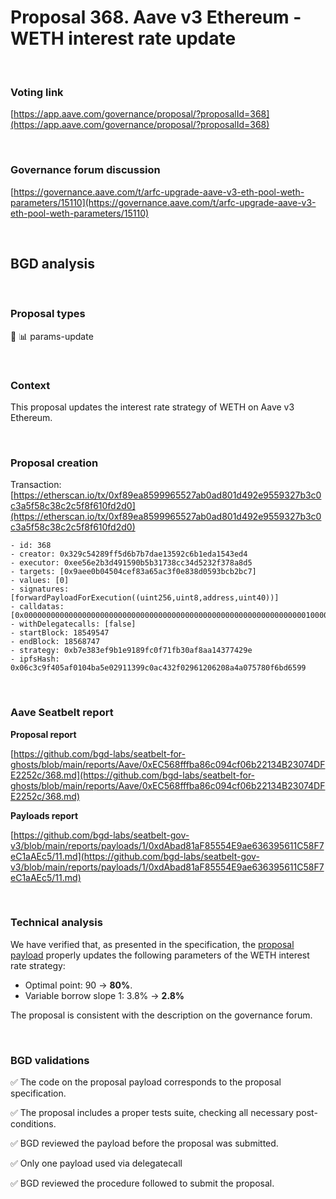# Proposal 368. Aave v3 Ethereum - WETH interest rate update

<br>

### Voting link

[https://app.aave.com/governance/proposal/?proposalId=368](https://app.aave.com/governance/proposal/?proposalId=368)

<br>

### Governance forum discussion

[https://governance.aave.com/t/arfc-upgrade-aave-v3-eth-pool-weth-parameters/15110](https://governance.aave.com/t/arfc-upgrade-aave-v3-eth-pool-weth-parameters/15110)

<br>

## BGD analysis

<br>

### Proposal types

:wrench: :bar_chart: params-update

<br>

### Context

This proposal updates the interest rate strategy of WETH on Aave v3 Ethereum.

<br>

### Proposal creation

Transaction: [https://etherscan.io/tx/0xf89ea8599965527ab0ad801d492e9559327b3c0c3a5f58c38c2c5f8f610fd2d0](https://etherscan.io/tx/0xf89ea8599965527ab0ad801d492e9559327b3c0c3a5f58c38c2c5f8f610fd2d0)

```
- id: 368
- creator: 0x329c54289ff5d6b7b7dae13592c6b1eda1543ed4
- executor: 0xee56e2b3d491590b5b31738cc34d5232f378a8d5
- targets: [0x9aee0b04504cef83a65ac3f0e838d0593bcb2bc7]
- values: [0]
- signatures: [forwardPayloadForExecution((uint256,uint8,address,uint40))]
- calldatas: [0x00000000000000000000000000000000000000000000000000000000000000010000000000000000000000000000000000000000000000000000000000000001000000000000000000000000dabad81af85554e9ae636395611c58f7ec1aaec5000000000000000000000000000000000000000000000000000000000000000b]
- withDelegatecalls: [false]
- startBlock: 18549547
- endBlock: 18568747
- strategy: 0xb7e383ef9b1e9189fc0f71fb30af8aa14377429e
- ipfsHash: 0x06c3c9f405af0104ba5e02911399c0ac432f02961206208a4a075780f6bd6599
```

<br>

### Aave Seatbelt report

**Proposal report**

[https://github.com/bgd-labs/seatbelt-for-ghosts/blob/main/reports/Aave/0xEC568fffba86c094cf06b22134B23074DFE2252c/368.md](https://github.com/bgd-labs/seatbelt-for-ghosts/blob/main/reports/Aave/0xEC568fffba86c094cf06b22134B23074DFE2252c/368.md)

**Payloads report**

[https://github.com/bgd-labs/seatbelt-gov-v3/blob/main/reports/payloads/1/0xdAbad81aF85554E9ae636395611C58F7eC1aAEc5/11.md](https://github.com/bgd-labs/seatbelt-gov-v3/blob/main/reports/payloads/1/0xdAbad81aF85554E9ae636395611C58F7eC1aAEc5/11.md)

<br>

### Technical analysis

We have verified that, as presented in the specification, the [proposal payload](https://etherscan.io/address/0xb96887502797c07Fc5b0F0938C61cC3D46e16e18#code#F1#L16) properly updates the following parameters of the WETH interest rate strategy:

- Optimal point: 90 -> **80%**.
- Variable borrow slope 1: 3.8% -> **2.8%**


The proposal is consistent with the description on the governance forum.


<br>

### BGD validations

:white_check_mark: The code on the proposal payload corresponds to the proposal specification.

:white_check_mark: The proposal includes a proper tests suite, checking all necessary post-conditions.

:white_check_mark: BGD reviewed the payload before the proposal was submitted.

:white_check_mark: Only one payload used via delegatecall

:white_check_mark: BGD reviewed the procedure followed to submit the proposal.

